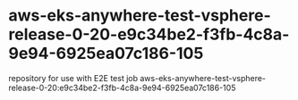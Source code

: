 # aws-eks-anywhere-test-vsphere-release-0-20-e9c34be2-f3fb-4c8a-9e94-6925ea07c186-105
repository for use with E2E test job aws-eks-anywhere-test-vsphere-release-0-20:e9c34be2-f3fb-4c8a-9e94-6925ea07c186-105
